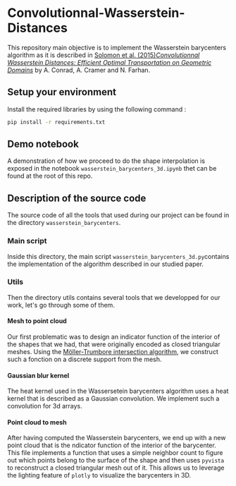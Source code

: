# Convolutionnal-Wasserstein-Distances

This repository main objective is to implement the Wasserstein barycenters algorithm as it is described in [Solomon et al. (2015)_Convolutionnal Wasserstein Distances: Efficient Optimal Transportation on Geometric Domains_](https://hal.science/hal-01188953) by A. Conrad, A. Cramer and N. Farhan.

## Setup your environment

Install the required libraries by using the following command :

```cmd
pip install -r requirements.txt
```

## Demo notebook

A demonstration of how we proceed to do the shape interpolation is exposed in the notebook `wasserstein_barycenters_3d.ipynb` thet can be found at the root of this repo.

## Description of the source code

The source code of all the tools that used during our project can be found in the directory `wasserstein_barycenters`.

### Main script

Inside this directory, the main script `wasserstein_barycenters_3d.py`contains the implementation of the algorithm described in our studied paper.

### Utils

Then the directory utils contains several tools that we developped for our work, let's go through some of them.

#### Mesh to point cloud

Our first problematic was to design an indicator function of the interior of the shapes that we had, that were originally encoded as closed triangular meshes. Using the [Möller-Trumbore intersection algorithm](https://en.wikipedia.org/wiki/M%C3%B6ller%E2%80%93Trumbore_intersection_algorithm), we construct such a fonction on a discrete support from the mesh.

#### Gaussian blur kernel

The heat kernel used in the Wassersetein barycenters algorithm uses a heat kernel that is described as a Gaussian convolution. We implement such a convolution for 3d arrays.

#### Point cloud to mesh

After having computed the Wasserstein barycenters, we end up with a new point cloud that is the ndicator function of the interior of the barycenter. This file implements a function that uses a simple neighbor count to figure out which points belong to the surface of the shape and then uses `pyvista` to reconstruct a closed triangular mesh out of it. This allows us to leverage the lighting feature of `plotly` to visualize the barycenters in 3D.

